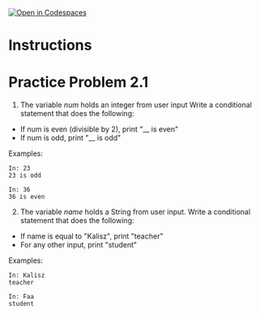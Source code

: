 [![Open in Codespaces](https://classroom.github.com/assets/launch-codespace-2972f46106e565e64193e422d61a12cf1da4916b45550586e14ef0a7c637dd04.svg)](https://classroom.github.com/open-in-codespaces?assignment_repo_id=16454118)
# Instructions  

# Practice Problem 2.1

1. The variable _num_ holds an integer from user input  Write a conditional statement that does the following:

- If num is even (divisible by 2), print "__ is even"
- If num is odd, print "__ is odd"

Examples:

```
In: 23
23 is odd
```
```
In: 36
36 is even
```

2. The variable _name_ holds a String from user input.  Write a conditional statement that does the following:

- If name is equal to "Kalisz", print "teacher"
- For any other input, print "student"

Examples:

```
In: Kalisz
teacher
```
```
In: Faa
student
```

